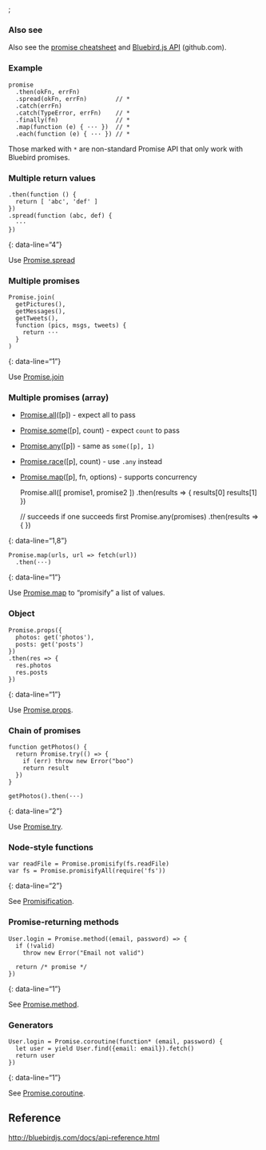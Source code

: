 ;

### Also see

Also see the [promise cheatsheet](promise.html) and [Bluebird.js API](https://github.com/petkaantonov/bluebird/blob/master/API.md) (github.com).

### Example

    promise
      .then(okFn, errFn)
      .spread(okFn, errFn)        // *
      .catch(errFn)
      .catch(TypeError, errFn)    // *
      .finally(fn)                // *
      .map(function (e) { ··· })  // *
      .each(function (e) { ··· }) // *

Those marked with `*` are non-standard Promise API that only work with Bluebird promises.

### Multiple return values

    .then(function () {
      return [ 'abc', 'def' ]
    })
    .spread(function (abc, def) {
      ···
    })

{: data-line=“4”}

Use [Promise.spread](http://bluebirdjs.com/docs/api/promise.spread.html)

### Multiple promises

    Promise.join(
      getPictures(),
      getMessages(),
      getTweets(),
      function (pics, msgs, tweets) {
        return ···
      }
    )

{: data-line=“1”}

Use [Promise.join](http://bluebirdjs.com/docs/api/promise.join.html)

### Multiple promises (array)

-   [Promise.all](http://bluebirdjs.com/docs/api/promise.all.html)(\[p\]) - expect all to pass
-   [Promise.some](http://bluebirdjs.com/docs/api/promise.some.html)(\[p\], count) - expect `count` to pass
-   [Promise.any](http://bluebirdjs.com/docs/api/promise.any.html)(\[p\]) - same as `some([p], 1)`
-   [Promise.race](http://bluebirdjs.com/docs/api/promise.race.html)(\[p\], count) - use `.any` instead
-   [Promise.map](http://bluebirdjs.com/docs/api/promise.map.html)(\[p\], fn, options) - supports concurrency

    Promise.all([ promise1, promise2 ])
      .then(results => {
        results[0]
        results[1]
      })

    // succeeds if one succeeds first
    Promise.any(promises)
      .then(results => {
      })

{: data-line=“1,8”}

    Promise.map(urls, url => fetch(url))
      .then(···)

{: data-line=“1”}

Use [Promise.map](http://bluebirdjs.com/docs/api/promise.map.html) to “promisify” a list of values.

### Object

    Promise.props({
      photos: get('photos'),
      posts: get('posts')
    })
    .then(res => {
      res.photos
      res.posts
    })

{: data-line=“1”}

Use [Promise.props](http://bluebirdjs.com/docs/api/promise.props.html).

### Chain of promises

    function getPhotos() {
      return Promise.try(() => {
        if (err) throw new Error("boo")
        return result
      })
    }

    getPhotos().then(···)

{: data-line=“2”}

Use [Promise.try](http://bluebirdjs.com/docs/api/promise.try.html).

### Node-style functions

    var readFile = Promise.promisify(fs.readFile)
    var fs = Promise.promisifyAll(require('fs'))

{: data-line=“2”}

See [Promisification](http://bluebirdjs.com/docs/api/promisification.html).

### Promise-returning methods

    User.login = Promise.method((email, password) => {
      if (!valid)
        throw new Error("Email not valid")

      return /* promise */
    })

{: data-line=“1”}

See [Promise.method](http://bluebirdjs.com/docs/api/promise.method.html).

### Generators

    User.login = Promise.coroutine(function* (email, password) {
      let user = yield User.find({email: email}).fetch()
      return user
    })

{: data-line=“1”}

See [Promise.coroutine](http://bluebirdjs.com/docs/api/promise.coroutine.html).

Reference
---------

<a href="http://bluebirdjs.com/docs/api-reference.html" class="uri">http://bluebirdjs.com/docs/api-reference.html</a>
